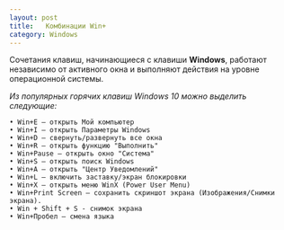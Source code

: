 ```yaml
---
layout: post
title:   Комбинации Win+
category: Windows
---
```


Сочетания клавиш, начинающиеся с клавиши **Windows**, работают независимо от активного окна и выполняют действия на уровне операционной системы.

 *Из популярных горячих клавиш Windows 10 можно выделить следующие:*
 
	• Win+E – открыть Мой компьютер
	• Win+I – открыть Параметры Windows
	• Win+D – свернуть/развернуть все окна
	• Win+R – открыть функцию "Выполнить"
	• Win+Pause – открыть окно "Система"
	• Win+S – открыть поиск Windows
	• Win+A – открыть "Центр Уведомлений"
	• Win+L – включить заставку/экран блокировки
	• Win+X – открыть меню WinX (Power User Menu)
	• Win+Print Screen – сохранить скриншот экрана (Изображения/Снимки экрана).
	• Win + Shift + S - снимок экрана 
	• Win+Пробел – смена языка